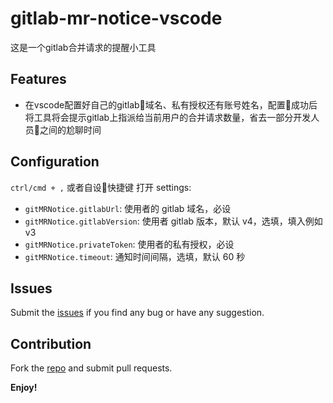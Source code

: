 # gitlab-mr-notice-vscode

这是一个gitlab合并请求的提醒小工具

## Features

* 在vscode配置好自己的gitlab域名、私有授权还有账号姓名，配置成功后将工具将会提示gitlab上指派给当前用户的合并请求数量，省去一部分开发人员之间的尬聊时间

## Configuration

`ctrl/cmd + ,` 或者自设快捷键 打开 settings:

- `gitMRNotice.gitlabUrl`: 使用者的 gitlab 域名，必设
- `gitMRNotice.gitlabVersion`: 使用者 gitlab 版本，默认 v4，选填，填入例如 v3
- `gitMRNotice.privateToken`: 使用者的私有授权，必设
- `gitMRNotice.timeout`: 通知时间间隔，选填，默认 60 秒

## Issues
Submit the [issues](https://github.com/ppgee/gitlab-mr-notice-vscode/issues) if you find any bug or have any suggestion.

## Contribution
Fork the [repo](https://github.com/ppgee/gitlab-mr-notice-vscode) and submit pull requests.

**Enjoy!**
